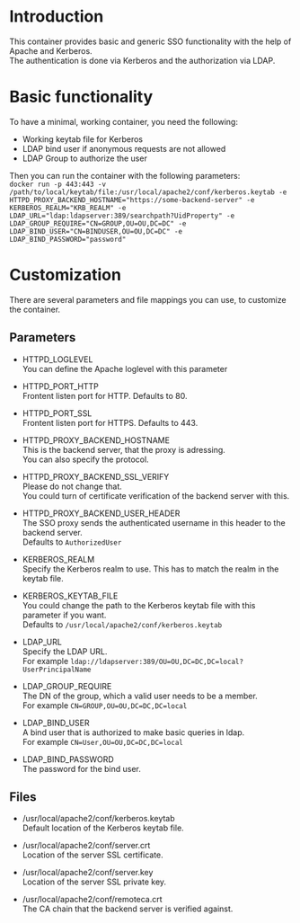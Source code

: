 # Introduction
This container provides basic and generic SSO functionality with the help of Apache and Kerberos.  
The authentication is done via Kerberos and the authorization via LDAP.  

# Basic functionality
To have a minimal, working container, you need the following:
* Working keytab file for Kerberos
* LDAP bind user if anonymous requests are not allowed
* LDAP Group to authorize the user

Then you can run the container with the following parameters:  
`docker run -p 443:443 -v /path/to/local/keytab/file:/usr/local/apache2/conf/kerberos.keytab -e HTTPD_PROXY_BACKEND_HOSTNAME="https://some-backend-server" -e KERBEROS_REALM="KRB_REALM" -e LDAP_URL="ldap:ldapserver:389/searchpath?UidProperty" -e LDAP_GROUP_REQUIRE="CN=GROUP,OU=OU,DC=DC" -e LDAP_BIND_USER="CN=BINDUSER,OU=OU,DC=DC" -e LDAP_BIND_PASSWORD="password"`

# Customization
There are several parameters and file mappings you can use, to customize the container.

## Parameters
* HTTPD_LOGLEVEL  
You can define the Apache loglevel with this parameter

* HTTPD_PORT_HTTP  
Frontent listen port for HTTP. Defaults to 80.

* HTTPD_PORT_SSL  
Frontent listen port for HTTPS. Defaults to 443.

* HTTPD_PROXY_BACKEND_HOSTNAME  
This is the backend server, that the proxy is adressing.  
You can also specify the protocol.

* HTTPD_PROXY_BACKEND_SSL_VERIFY  
Please do not change that.  
You could turn of certificate verification of the backend server with this.

* HTTPD_PROXY_BACKEND_USER_HEADER  
The SSO proxy sends the authenticated username in this header to the backend server.  
Defaults to `AuthorizedUser`

* KERBEROS_REALM  
Specify the Kerberos realm to use. This has to match the realm in the keytab file.

* KERBEROS_KEYTAB_FILE  
You could change the path to the Kerberos keytab file with this parameter if you want.  
Defaults to `/usr/local/apache2/conf/kerberos.keytab`

* LDAP_URL  
Specify the LDAP URL.  
For example `ldap://ldapserver:389/OU=OU,DC=DC,DC=local?UserPrincipalName`

* LDAP_GROUP_REQUIRE  
The DN of the group, which a valid user needs to be a member.  
For example `CN=GROUP,OU=OU,DC=DC,DC=local`

* LDAP_BIND_USER  
A bind user that is authorized to make basic queries in ldap.  
For example `CN=User,OU=OU,DC=DC,DC=local`

* LDAP_BIND_PASSWORD  
The password for the bind user.

## Files
* /usr/local/apache2/conf/kerberos.keytab  
Default location of the Kerberos keytab file.

* /usr/local/apache2/conf/server.crt  
Location of the server SSL certificate.

* /usr/local/apache2/conf/server.key  
Location of the server SSL private key.

* /usr/local/apache2/conf/remoteca.crt  
The CA chain that the backend server is verified against.
